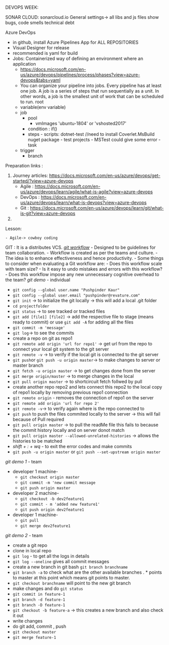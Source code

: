 DEVOPS WEEK:

SONAR CLOUD:
sonarcloud.io
General settings-> all  libs and js files
show bugs, code smells
technical debt

Azure DevOps
- in github, install Azure Pipelines App for ALL REPOSITORIES
- Visual Designer for release
- recommended is yaml for build
- Jobs: Containerized way of defining an environment where an application
    - https://docs.microsoft.com/en-us/azure/devops/pipelines/process/phases?view=azure-devops&tabs=yaml
    - You can organize your pipeline into jobs. Every pipeline has at least one job. A job is a series of steps that run sequentially as a unit. In other words, a job is the smallest unit of work that can be scheduled to run.
root
    - variable(env variable)
    - job
        - pool
            - vmImages 'ubuntu-1804' or
                        'vshosted2017'
        - condition : if()
        - steps
                - scripts: dotnet-test //need to install Coverlet.MsBuild nuget package 
                    - test projects
                        - MSTest could give some error
                - task
    - trigger
        - branch


Preparation links :
1. Journey articles: https://docs.microsoft.com/en-us/azure/devops/get-started/?view=azure-devops
    - Agile : https://docs.microsoft.com/en-us/azure/devops/learn/agile/what-is-agile?view=azure-devops
    - DevOps : https://docs.microsoft.com/en-us/azure/devops/learn/what-is-devops?view=azure-devops
    - Git : https://docs.microsoft.com/en-us/azure/devops/learn/git/what-is-git?view=azure-devops
2.  

Lesson:

    - Agile-> cowboy coding 



GIT : It is a distributes VCS.
*[git workflow](https://www.atlassian.com/git/tutorials/comparing-workflows)*
    - Designed to be guidelines for team collaboration.
    - Workflow is created as per the teams and culture.
    - The idea is to enhance effectiveness and hence productivity.
    - Some things to consider when evaluating a Git workflow are:
        - Does this workflow scale with team size?
        - Is it easy to undo mistakes and errors with this workflow?
        - Does this workflow impose any new unnecessary cognitive overhead to the team?
*git demo* - individual
- `git config --global user.name "Pushpinder Kaur"`
- `git config --global user.email "pushpinder@revature.com"`
- `git init` -> to initialize the git locally -> this will add a local .git folder
- `cd projectfolder`
- `git status` -> to see tracked or tracked files
- `git add [file1] [file2]`  -> add the respective file to stage (means ready to commit) or use `git add -A` for adding all the files
- `git commit -m 'message'`
-  `git log`-> to see the commits 
-  create a repo on git as repo1
- `git remote add origin 'url for repo1'` -> get url from the repo to connect your local git system to the git server
- `git remote -v` -> to verify if the local git is connected to the git server
- `git push`or `git push -u origin master`-> to make changes to server or master branch
- `git fetch -u origin master` -> to get changes done from the server
- `git merge origin/master` -> to merge changes in the local
- `git pull origin master` -> to shortcircuit fetch follwed by pull
- create another repo repo2 and lets connect this repo2 to the local copy of repo1 locally    by removing previous repo1 connection
- `git remote origin` - removes the connection of repo1 on the server
- `git remote add origin 'url for repo 2'`
- `git remote -v`-> to verify again where is the repo connected to
- `git push` to push the files commited locally to the server -> this will fail because of Pull required
- `git pull origin master` -> to pull the readMe file this fails to because the commit history locally and on server donot match 
-  `git pull origin master --allowed-unrelated-histories` -> allows the histories to be matched
- *shift + : + wq* - to exit the error codes and make commits
- `git push -u origin master` or `git push --set-upstream origin master`
 
*git demo 1* - team
- developer 1 machine- 
    - `git checkout origin master`
    - `git commit -m 'new commit message`
    - `git push origin master`
- developer 2 machine-
    - `git checkout -b dev2feature1` 
    - `git commit - m 'added new feature1'`
    - `git push origin dev2feature1`
- developer 1 machine-
    - `git pull `
    - `git merge dev2feature1`

*git demo 2* - team
- create a git repo
- clone in local repo
- `git log` - to get all the logs in details
- `git log --oneline` gives all commit messages
- create a new branch in git bash  `git branch branchname`
- `git branch -a` to check what are the other available branches . * points to master at this point which means git points to master.
- `git checkout branchname` will point to the new git branch
- make changes and do `git status`
- `git commit in feature-1`
- `git branch -d feature-1`
- `git branch -D feature-1`
- `git checkout -b feature-a` -> this creates a new branch and also check it out
- write changes
- do git add, commit , push
- `git checkout master`
- `git merge feature-1`
